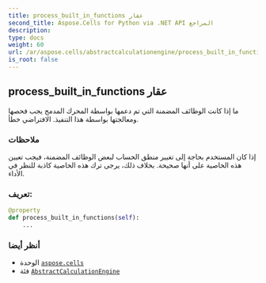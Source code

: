 ```yaml
---
title: process_built_in_functions عقار
second_title: Aspose.Cells for Python via .NET API المراجع
description:
type: docs
weight: 60
url: /ar/aspose.cells/abstractcalculationengine/process_built_in_functions/
is_root: false
---
```

##  process_built_in_functions عقار

ما إذا كانت الوظائف المضمنة التي تم دعمها بواسطة المحرك المدمج
يجب فحصها ومعالجتها بواسطة هذا التنفيذ.
الافتراضي خطأ.

###  ملاحظات

إذا كان المستخدم بحاجة إلى تغيير منطق الحساب لبعض الوظائف المضمنة، فيجب تعيين هذه الخاصية على أنها صحيحة.
بخلاف ذلك، يرجى ترك هذه الخاصية كاذبة للنظر في الأداء.
###  تعريف:
```python
@property
def process_built_in_functions(self):
    ...
```

###  أنظر أيضا
* الوحدة [`aspose.cells`](../../)
* فئة [`AbstractCalculationEngine`](/cells/python-net/ar/aspose.cells/abstractcalculationengine)
